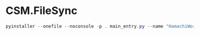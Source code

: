 # CSM.FileSync

```powershell
pyinstaller --onefile --noconsole -p . main_entry.py --name "HamachiWorkshopSync" --icon "src/assets/app.ico" --add-data "src/assets/app.ico;src/assets"
```